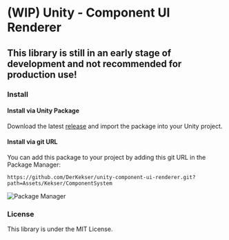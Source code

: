 # (WIP) Unity - Component UI Renderer

## This library is still in an early stage of development and not recommended for production use!

### Install

#### Install via Unity Package

Download the latest [release](https://github.com/DerKekser/unity-component-ui-renderer/releases) and import the package into your Unity project.
#### Install via git URL

You can add this package to your project by adding this git URL in the Package Manager:
```
https://github.com/DerKekser/unity-component-ui-renderer.git?path=Assets/Kekser/ComponentSystem
```
![Package Manager](/Assets/Kekser/Screenshots/package_manager.png)
### License

This library is under the MIT License.